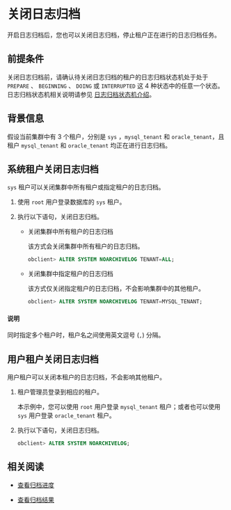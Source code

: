 # 关闭日志归档

开启日志归档后，您也可以关闭日志归档，停止租户正在进行的日志归档任务。

## 前提条件

关闭日志归档前，请确认待关闭日志归档的租户的日志归档状态机处于处于 `PREPARE` 、 `BEGINNING` 、 `DOING` 或 `INTERRUPTED` 这 4 种状态中的任意一个状态。日志归档状态机相关说明请参见 [日志归档状态机介绍](4.status-of-different-logs.md)。

## 背景信息

假设当前集群中有 3 个租户，分别是 `sys` ，`mysql_tenant` 和 `oracle_tenant`，且租户 `mysql_tenant` 和 `oracle_tenant` 均正在进行日志归档。

## 系统租户关闭日志归档

`sys` 租户可以关闭集群中所有租户或指定租户的日志归档。

1. 使用 `root` 用户登录数据库的 `sys` 租户。

2. 执行以下语句，关闭日志归档。

    * 关闭集群中所有租户的日志归档

        该方式会关闭集群中所有租户的日志归档。

        ```sql
        obclient> ALTER SYSTEM NOARCHIVELOG TENANT=ALL;
        ```

    * 关闭集群中指定租户的日志归档

        该方式仅关闭指定租户的日志归档，不会影响集群中的其他租户。

        ```sql
        obclient> ALTER SYSTEM NOARCHIVELOG TENANT=MYSQL_TENANT;
       ```

  <main id="notice" type='explain'>
    <h4>说明</h4>
    <p>同时指定多个租户时，租户名之间使用英文逗号 (<code>,</code>) 分隔。</p>
  </main>

## 用户租户关闭日志归档

用户租户可以关闭本租户的日志归档，不会影响其他租户。

1. 租户管理员登录到相应的租户。

   本示例中，您可以使用 `root` 用户登录 `mysql_tenant` 租户；或者也可以使用 `sys` 用户登录 `oracle_tenant` 租户。

2. 执行以下语句，关闭日志归档。

    ```sql
    obclient> ALTER SYSTEM NOARCHIVELOG;
    ```

## 相关阅读

* [查看归档进度](6.view-log-backup-progress.md)

* [查看归档结果](7.view-log-backup-history.md)
